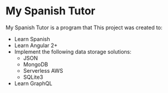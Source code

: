 # My Spanish Tutor

My Spanish Tutor is a program that This project was created to:

* Learn Spanish
* Learn Angular 2+
* Implement the following data storage solutions:
	* JSON
	* MongoDB
	* Serverless AWS
	* SQLite3
* Learn GraphQL
